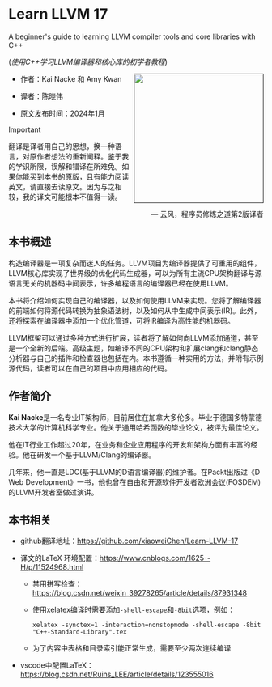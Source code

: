 # Learn LLVM 17
A beginner's guide to learning LLVM compiler tools and core libraries with C++ 

(*使用C++学习LLVM编译器和核心库的初学者教程*)

 <a href=""><img src="cover.png" height="256px" align="right"></a>

* 作者：Kai Nacke 和 Amy Kwan

* 译者：陈晓伟

* 原文发布时间：2024年1月

> [!IMPORTANT]
> 翻译是译者用自己的思想，换一种语言，对原作者想法的重新阐释。鉴于我的学识所限，误解和错译在所难免。如果你能买到本书的原版，且有能力阅读英文，请直接去读原文。因为与之相较，我的译文可能根本不值得一读。
>
> <p align="right"> — 云风，程序员修炼之道第2版译者</p>

## 本书概述

构造编译器是一项复杂而迷人的任务。LLVM项目为编译器提供了可重用的组件，LLVM核心库实现了世界级的优化代码生成器，可以为所有主流CPU架构翻译与源语言无关的机器码中间表示，许多编程语言的编译器已经在使用LLVM。

本书将介绍如何实现自己的编译器，以及如何使用LLVM来实现。您将了解编译器的前端如何将源代码转换为抽象语法树，以及如何从中生成中间表示(IR)。此外，还将探索在编译器中添加一个优化管道，可将IR编译为高性能的机器码。

LLVM框架可以通过多种方式进行扩展，读者将了解如何向LLVM添加通道，甚至是一个全新的后端。高级主题，如编译不同的CPU架构和扩展clang和clang静态分析器与自己的插件和检查器也包括在内。本书遵循一种实用的方法，并附有示例源代码，读者可以在自己的项目中应用相应的代码。



## 作者简介

**Kai Nacke**是一名专业IT架构师，目前居住在加拿大多伦多。毕业于德国多特蒙德技术大学的计算机科学专业。他关于通用哈希函数的毕业论文，被评为最佳论文。

他在IT行业工作超过20年，在业务和企业应用程序的开发和架构方面有丰富的经验。他在研发一个基于LLVM/Clang的编译器。

几年来，他一直是LDC(基于LLVM的D语言编译器)的维护者。在Packt出版过《D Web Development》一书，他也曾在自由和开源软件开发者欧洲会议(FOSDEM)的LLVM开发者室做过演讲。



## 本书相关

* github翻译地址：https://github.com/xiaoweiChen/Learn-LLVM-17

* 译文的LaTeX 环境配置：https://www.cnblogs.com/1625--H/p/11524968.html

  * 禁用拼写检查：https://blog.csdn.net/weixin_39278265/article/details/87931348

  * 使用xelatex编译时需要添加`-shell-escape`和`-8bit`选项，例如：

    `xelatex -synctex=1 -interaction=nonstopmode -shell-escape -8bit "C++-Standard-Library".tex`

  * 为了内容中表格和目录索引能正常生成，需要至少两次连续编译

* vscode中配置LaTeX：https://blog.csdn.net/Ruins_LEE/article/details/123555016

